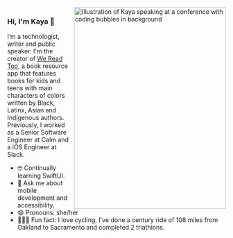 <img align="right" src="https://github.com/kmt901/kmt901/blob/master/kaya_illustration.PNG" alt="Illustration of Kaya speaking at a conference with coding bubbles in background" width=350px height=465px/>

### Hi, I'm Kaya 👋

I’m a technologist, writer and public speaker. I'm the creator of [We Read Too](https://wereadtoo.com), a book resource app that features books for kids and teens with main characters of colors written by Black, Latinx, Asian and Indigenous authors. Previously, I worked as a Senior Software Engineer at Calm and a iOS Engineer at Slack. 

- 🤓  Continually learning SwiftUI.
- 💬  Ask me about mobile development and accessibility.
- 😄  Pronouns: she/her
- 🚴🏽‍♀️  Fun fact: I love cycling, I've done a century ride of 108 miles from Oakland to Sacramento and completed 2 triathlons.
